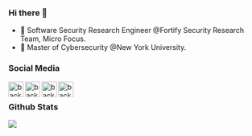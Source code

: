 ### Hi there 👋
- 🔭 Software Security Research Engineer @Fortify Security Research Team, Micro Focus.
- 🌱 Master of Cybersecurity @New York University.

<!--
**backcover7/backcover7** is a ✨ _special_ ✨ repository because its `README.md` (this file) appears on your GitHub profile.

Here are some ideas to get you started:
### Hi there 👋
- 👯 I’m looking to collaborate on ...
- 🤔 I’m looking for help with ...
- 📫 How to reach me: kh3178@nyu.edu
- 💬 Ask me about ...
- 😄 Pronouns: ...
- ⚡ Fun fact: ...
-->

### Social Media
<a href="https://www.linkedin.com/in/kang-hou/" target="_blank">
  <img align="left" alt="backcover7's LinkedIn" width="30px" src="https://img.icons8.com/color/48/000000/linkedin.png"/>
</a>
<a href="https://twitter.com/backCover7" target="_blank">
  <img align="left" alt="backcover7's Twitter" width="30px" src="https://img.icons8.com/color/48/000000/twitter.png"/>
</a>
<a href="https://blog.backcover7.cc/" target="_blank">
  <img align="left" alt="backcover7's Website" width="30px" src="https://img.icons8.com/color/48/000000/domain.png" />
</a>
<a href="mailto:hou1417x@gmail.com" target="_blank">
  <img align="left" alt="backcover7's E-Mail" width="30px" src="https://img.icons8.com/color/48/000000/email.png" />
</a>
<br>

### Github Stats
<p>
  <img src="https://github-readme-stats.vercel.app/api?username=backcover7&count_private=true&show_icons=true&theme=dracula" />
</p>
